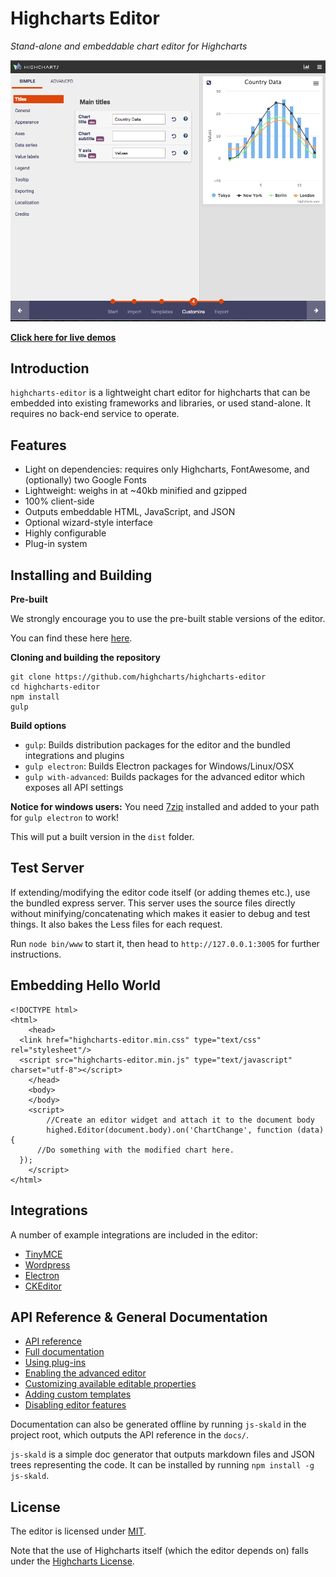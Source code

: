 Highcharts Editor
===

*Stand-alone and embeddable chart editor for Highcharts*

![screenshots/customize.png](screenshots/customize.png)

**[Click here for live demos](http://editor.highcharts.com)**

## Introduction

`highcharts-editor` is a lightweight chart editor for highcharts that can be embedded into existing frameworks and libraries, or used stand-alone.
It requires no back-end service to operate.

## Features
	
  * Light on dependencies: requires only Highcharts, FontAwesome, and (optionally) two Google Fonts
  * Lightweight: weighs in at ~40kb minified and gzipped
  * 100% client-side
  * Outputs embeddable HTML, JavaScript, and JSON
  * Optional wizard-style interface
  * Highly configurable
  * Plug-in system

## Installing and Building

**Pre-built**

We strongly encourage you to use the pre-built stable versions of the editor.

You can find these here [here](https://github.com/highcharts/highcharts-editor/releases).

**Cloning and building the repository**

	git clone https://github.com/highcharts/highcharts-editor
	cd highcharts-editor
	npm install
	gulp

**Build options**
  * `gulp`: Builds distribution packages for the editor and the bundled integrations and plugins
  * `gulp electron`: Builds Electron packages for Windows/Linux/OSX
  * `gulp with-advanced`: Builds packages for the advanced editor which exposes all API settings

**Notice for windows users:** You need [7zip](http://www.7-zip.org/) installed and added to your path for `gulp electron` to work!

This will put a built version in the `dist` folder.

## Test Server

If extending/modifying the editor code itself (or adding themes etc.), use the bundled
express server. This server uses the source files directly without minifying/concatenating which
makes it easier to debug and test things. It also bakes the Less files for each request.

Run `node bin/www` to start it, then head to `http://127.0.0.1:3005` for further instructions.

## Embedding Hello World

	<!DOCTYPE html>
	<html>
		<head>
      <link href="highcharts-editor.min.css" type="text/css" rel="stylesheet"/>
      <script src="highcharts-editor.min.js" type="text/javascript" charset="utf-8"></script>
		</head>
		<body>
		</body>
		<script>
			//Create an editor widget and attach it to the document body      
			highed.Editor(document.body).on('ChartChange', function (data) {
          //Do something with the modified chart here.
      });
		</script>
	</html>

## Integrations

A number of example integrations are included in the editor:
  * [TinyMCE](https://github.com/highcharts/highcharts-editor/wiki/TinyMCE)
  * [Wordpress](https://github.com/highcharts/highcharts-editor/wiki/Wordpress)
  * [Electron](https://github.com/highcharts/highcharts-editor/wiki/Native-OSX-Windows-Linux)
  * [CKEditor](https://github.com/highcharts/highcharts-editor/wiki/CKEditor)

## API Reference & General Documentation

  * [API reference](https://github.com/highcharts/highcharts-editor/wiki/API)
  * [Full documentation](https://github.com/highcharts/highcharts-editor/wiki)
  * [Using plug-ins](https://github.com/highcharts/highcharts-editor/wiki/Plugins)
  * [Enabling the advanced editor](https://github.com/highcharts/highcharts-editor/wiki/Enable-Advanced-Customization)
  * [Customizing available editable properties](https://github.com/highcharts/highcharts-editor/wiki/Choosing-Options)
  * [Adding custom templates](https://github.com/highcharts/highcharts-editor/wiki/Custom-Templates)
  * [Disabling editor features](https://github.com/highcharts/highcharts-editor/wiki/Disable-Features)

Documentation can also be generated offline by running `js-skald` in the project root, which outputs the API reference
in the `docs/`.

`js-skald` is a simple doc generator that outputs markdown files and JSON trees representing the code.
It can be installed by running `npm install -g js-skald`. 

## License

The editor is licensed under [MIT](LICENSE).

Note that the use of Highcharts itself (which the editor depends on) falls under the [Highcharts License](https://github.com/highcharts/highcharts/blob/master/license.txt).

